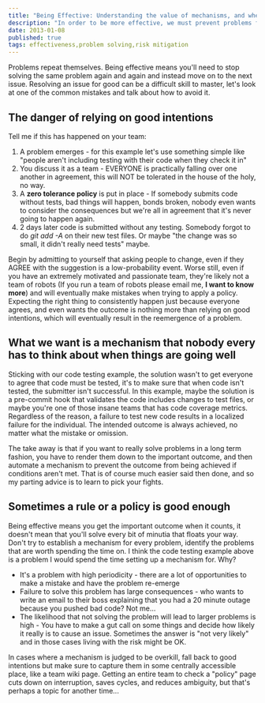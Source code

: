 ```yaml
--- 
title: "Being Effective: Understanding the value of mechanisms, and when to get by with rules instead."
description: "In order to be more effective, we must prevent problems from reemerging. The hard skill in management is deciding when a problem is truly worth solving, and when we can live with the risk." 
date: 2013-01-08 
published: true
tags: effectiveness,problem solving,risk mitigation
--- 
```


Problems repeat themselves. Being effective means you'll need to stop solving the same problem again and again and instead move on to the next issue. Resolving an issue for good can be a difficult skill to master, let's look at one of the common mistakes and talk about how to avoid it.

## The danger of relying on good intentions

Tell me if this has happened on your team: 
1. A problem emerges - for this example let's use something simple like "people aren't including testing with their code when they check it in"
2. You discuss it as a team - EVERYONE is practically falling over one another in agreement, this will NOT be tolerated in the house of the holy, no way. 
3. A **zero tolerance policy** is put in place - If somebody submits code without tests, bad things will happen, bonds broken, nobody even wants to consider the consequences but we're all in agreement that it's never going to happen again. 
4. 2 days later code is submitted without any testing. Somebody forgot to do *git add -A* on their new test files. Or maybe "the change was so small, it didn't really need tests" maybe.

Begin by admitting to yourself that asking people to change, even if they AGREE with the suggestion is a low-probability event. Worse still, even if you have an extremely motivated and passionate team, they're likely not a team of robots (If you run a team of robots please email me, **I want to know more**) and will eventually make mistakes when trying to apply a policy. Expecting the right thing to consistently happen just because everyone agrees, and even wants the outcome is nothing more than relying on good intentions, which will eventually result in the reemergence of a problem. 

## What we want is a mechanism that nobody every has to think about when things are going well

Sticking with our code testing example, the solution wasn't to get everyone to agree that code must be tested, it's to make sure that when code isn't tested, the submitter isn't successful. In this example, maybe the solution is a pre-commit hook that validates the code includes changes to test files, or maybe you're one of those insane teams that has code coverage metrics. Regardless of the reason, a failure to test new code results in a localized failure for the individual. The intended outcome is always achieved, no matter what the mistake or omission.

The take away is that if you want to really solve problems in a long term fashion, you have to render them down to the important outcome, and then automate a mechanism to prevent the outcome from being achieved if conditions aren't met. That is of course much easier said then done, and so my parting advice is to learn to pick your fights. 

## Sometimes a rule or a policy is good enough

Being effective means you get the important outcome when it counts, it doesn't mean that you'll solve every bit of minutia that floats your way. Don't try to establish a mechanism for every problem, identify the problems that are worth spending the time on. I think the code testing example above is a problem I would spend the time setting up a mechanism for. Why?

* It's a problem with high periodicity - there are a lot of opportunities to make a mistake and have the problem re-emerge
* Failure to solve this problem has large consequences - who wants to write an email to their boss explaining that you had a 20 minute outage because you pushed bad code? Not me...
* The likelihood that not solving the problem will lead to larger problems is high - You have to make a gut call on some things and decide how likely it really is to cause an issue. Sometimes the answer is "not very likely" and in those cases living with the risk might be OK. 

In cases where a mechanism is judged to be overkill, fall back to good intentions but make sure to capture them in some centrally accessible place, like a team wiki page. Getting an entire team to check a "policy" page cuts down on interruption, saves cycles, and reduces ambiguity, but that's perhaps a topic for another time...
